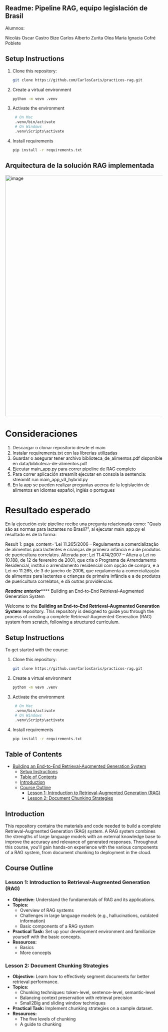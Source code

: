 ## Readme: Pipeline RAG, equipo legislación de Brasil

Alumnos:

Nicolás Oscar Castro Bize
Carlos Alberto Zurita Olea
María Ignacia Cofré Poblete

## Setup Instructions

1. Clone this repository:
   ```bash
   git clone https://github.com/CarlosCaris/practicos-rag.git
2. Create a virtual environment
    ```bash
    python -m vevn .venv
3. Activate the environment
   ```bash
    # On Mac
    .venv/bin/activate
    # On Windows
    .venv\Scripts\activate
4. Install requirements
    ```bash
    pip install -r requirements.txt

## Arquitectura de la solución RAG implementada

<img width="772" alt="image" src="https://github.com/user-attachments/assets/f325bb5d-c37a-410b-a545-6111c6536ae7" />

# Consideraciones

1) Descargar  o clonar repositorio desde el main
2) Instalar requirements.txt con las librerias utilizadas
3) Guardar o asegurar tener archivo biblioteca_de_alimentos.pdf disponible en data/biblioteca-de-alimentos.pdf
4) Ejecutar main_app.py para correr pipeline de RAG completo
5) Para correr aplicación streamlit ejecutar en consola la sentencia: streamlit run main_app_v3_hybrid.py
6) En la app se pueden realizar preguntas acerca de la legislación de alimentos en idiomas español, inglés o portugues


# Resultado esperado
En la ejecución este pipeline recibe una pregunta relacionada como: "Quais são as normas para lactantes no Brasil?", al ejecutar main_app.py el resultado es de la forma:

Result 1:
page_content='Lei 11.265/2006 – Regulamenta a comercialização de alimentos para lactentes e crianças de primeira infância 
e a de produtos de puericultura correlatos. 
 Alterada por: 
Lei 11.474/2007  – Altera a Lei no 10.188, de 12 de fevereiro de 2001, que cria o Programa de 
Arrendamento Residencial, institui o arrendamento residencial com opção de compra, e a Lei no 
11.265, de 3 de janeiro de 2006, que regulamenta a comercialização de alimentos para lactentes e 
crianças de primeira infância e a de produtos de puericultura correlatos, e dá outras providências. 

***Readme anterior*******
Building an End-to-End Retrieval-Augmented Generation System

Welcome to the **Building an End-to-End Retrieval-Augmented Generation System** repository. This repository is designed to guide you through the process of creating a complete Retrieval-Augmented Generation (RAG) system from scratch, following a structured curriculum.

## Setup Instructions

To get started with the course:

1. Clone this repository:
   ```bash
   git clone https://github.com/CarlosCaris/practicos-rag.git
2. Create a virtual environment
    ```bash
    python -m vevn .venv
3. Activate the environment
   ```bash
    # On Mac
    .venv/bin/activate
    # On Windows
    .venv\Scripts\activate
4. Install requirements
    ```bash
    pip install -r requirements.txt
## Table of Contents

- [Building an End-to-End Retrieval-Augmented Generation System](#building-an-end-to-end-retrieval-augmented-generation-system)
  - [Setup Instructions](#setup-instructions)
  - [Table of Contents](#table-of-contents)
  - [Introduction](#introduction)
  - [Course Outline](#course-outline)
    - [Lesson 1: Introduction to Retrieval-Augmented Generation (RAG)](#lesson-1-introduction-to-retrieval-augmented-generation-rag)
    - [Lesson 2: Document Chunking Strategies](#lesson-2-document-chunking-strategies)

## Introduction

This repository contains the materials and code needed to build a complete Retrieval-Augmented Generation (RAG) system. A RAG system combines the strengths of large language models with an external knowledge base to improve the accuracy and relevance of generated responses. Throughout this course, you'll gain hands-on experience with the various components of a RAG system, from document chunking to deployment in the cloud.

## Course Outline

### Lesson 1: Introduction to Retrieval-Augmented Generation (RAG)
- **Objective:** Understand the fundamentals of RAG and its applications.
- **Topics:**
  - Overview of RAG systems
  - Challenges in large language models (e.g., hallucinations, outdated information)
  - Basic components of a RAG system
- **Practical Task:** Set up your development environment and familiarize yourself with the basic concepts.
- **Resources:** 
  - Basics
  - More concepts

### Lesson 2: Document Chunking Strategies
- **Objective:** Learn how to effectively segment documents for better retrieval performance.
- **Topics:**
  - Chunking techniques: token-level, sentence-level, semantic-level
  - Balancing context preservation with retrieval precision
  - Small2Big and sliding window techniques
- **Practical Task:** Implement chunking strategies on a sample dataset.
- **Resources:**
  - The five levels of chunking
  - A guide to chunking

